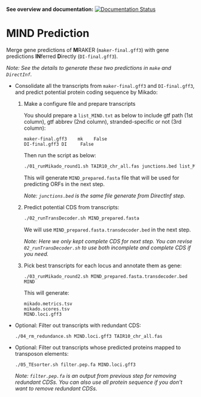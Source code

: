 **See overview and documentation:** [![Documentation Status](https://readthedocs.org/projects/orphan-prediction/badge/?version=latest)](https://orphan-prediction.readthedocs.io/en/latest/)

# MIND Prediction

Merge gene predictions of **M**RAKER (`maker-final.gff3`) with gene predictions **IN**ferred **D**irectly (`DI-final.gff3`).

_Note: See the details to generate these two predictions in `make` and `DirectInf`._

- Consolidate all the transcripts from `maker-final.gff3` and `DI-final.gff3`, and predict potential protein coding sequence by Mikado:

  1. Make a configure file and prepare transcripts

     You should prepare a `list_MIND.txt` as below to include gtf path (1st column), gtf abbrev (2nd column), stranded-specific or not (3rd column):
     ```
     maker-final.gff3    mk    False
     DI-final.gff3 DI     False
     ```

     Then run the script as below:
     ```bash
     ./01_runMikado_round1.sh TAIR10_chr_all.fas junctions.bed list_MIND.txt MIND
     ```

     This will generate `MIND_prepared.fasta` file that will be used for predicting ORFs in the next step.

     _Note: `junctions.bed` is the same file generate from DirectInf step._

  2. Predict potential CDS from transcripts:
     ```bash
     ./02_runTransDecoder.sh MIND_prepared.fasta
     ```

     We will use `MIND_prepared.fasta.transdecoder.bed` in the next step.

     _Note: Here we only kept complete CDS for next step. You can revise `02_runTransDecoder.sh` to use both incomplete and complete CDS if you need._

  3. Pick best transcripts for each locus and annotate them as gene:

     ```
     ./03_runMikado_round2.sh MIND_prepared.fasta.transdecoder.bed MIND
     ```
     This will generate:
     ```
     mikado.metrics.tsv
     mikado.scores.tsv
     MIND.loci.gff3
     ```

- Optional: Filter out transcripts with redundant CDS:
  ```
  ./04_rm_redundance.sh MIND.loci.gff3 TAIR10_chr_all.fas
  ```

 - Optional: Filter out transcripts whose predicted proteins mapped to transposon elements:
   ```
   ./05_TEsorter.sh filter.pep.fa MIND.loci.gff3
   ```

   _Note: `filter.pep.fa` is an output from previous step for removing redundant CDSs. You can also use all protein sequence if you don't want to remove redundant CDSs._
